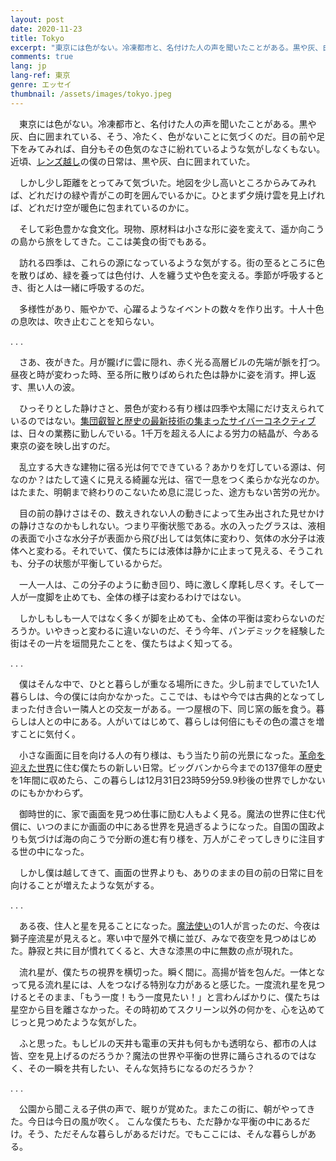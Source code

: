 ```yaml
---
layout: post
date: 2020-11-23
title: Tokyo
excerpt: "東京には色がない。冷凍都市と、名付けた人の声を聞いたことがある。黒や灰、白に囲まれている、そう、冷たく、色がないことに気づくのだ。目の前や足下をみてみれば、自分もその色気のなさに紛れているような気がしなくもない。近頃、レンズ越しの僕の日常は、黒や灰、白に囲まれていた。"
comments: true
lang: jp
lang-ref: 東京
genre: エッセイ
thumbnail: /assets/images/tokyo.jpeg
---
```


　東京には色がない。冷凍都市と、名付けた人の声を聞いたことがある。黒や灰、白に囲まれている、そう、冷たく、色がないことに気づくのだ。目の前や足下をみてみれば、自分もその色気のなさに紛れているような気がしなくもない。近頃、[レンズ越し](https://mdaisuke.net/blog/2020/09/20/Sustainability)の僕の日常は、黒や灰、白に囲まれていた。

　しかし少し距離をとってみて気づいた。地図を少し高いところからみてみれば、どれだけの緑や青がこの町を囲んでいるかに。ひとまず夕焼け雲を見上げれば、どれだけ空が暖色に包まれているのかに。

　そして彩色豊かな食文化。現物、原材料は小さな形に姿を変えて、遥か向こうの島から旅をしてきた。ここは美食の街でもある。

　訪れる四季は、これらの源になっているような気がする。街の至るところに色を散りばめ、緑を養っては色付け、人を纏う丈や色を変える。季節が呼吸するとき、街と人は一緒に呼吸するのだ。

　多様性があり、賑やかで、心躍るようなイベントの数々を作り出す。十人十色の息吹は、吹き止むことを知らない。

.
.
.

　さあ、夜がきた。月が朧げに雲に隠れ、赤く光る高層ビルの先端が脈を打つ。昼夜と時が変わった時、至る所に散りばめられた色は静かに姿を消す。押し返す、黒い人の波。

　ひっそりとした静けさと、景色が変わる有り様は四季や太陽にだけ支えられているのではない。[集団叡智と歴史の最新技術の集まったサイバーコネクティブ](https://mdaisuke.net/blog/2020/04/04/RiseAndFall)は、日々の業務に勤しんでいる。1千万を超える人による労力の結晶が、今ある東京の姿を映し出すのだ。

　乱立する大きな建物に宿る光は何でできている？あかりを灯している源は、何なのか？はたして遠くに見える綺麗な光は、宿で一息をつく柔らかな光なのか。はたまた、明朝まで終わりのこないため息に混じった、途方もない苦労の光か。

　目の前の静けさはその、数えきれない人の動きによって生み出された見せかけの静けさなのかもしれない。つまり平衡状態である。水の入ったグラスは、液相の表面で小さな水分子が表面から飛び出しては気体に変わり、気体の水分子は液体へと変わる。それでいて、僕たちには液体は静かに止まって見える、そうこれも、分子の状態が平衡しているからだ。

　一人一人は、この分子のように動き回り、時に激しく摩耗し尽くす。そして一人が一度脚を止めても、全体の様子は変わるわけではない。

　しかしもしも一人ではなく多くが脚を止めても、全体の平衡は変わらないのだろうか。いやきっと変わるに違いないのだ、そう今年、パンデミックを経験した街はその一片を垣間見たことを、僕たちはよく知ってる。

.
.
.

　僕はそんな中で、ひとと暮らしが重なる場所にきた。少し前までしていた1人暮らしは、今の僕には向かなかった。ここでは、もはや今では古典的となってしまった付き合いー隣人との交友ーがある。一つ屋根の下、同じ窯の飯を食う。暮らしは人との中にある。人がいてはじめて、暮らしは何倍にもその色の濃さを増すことに気付く。

　小さな画面に目を向ける人の有り様は、もう当たり前の光景になった。[革命を迎えた世界](https://mdaisuke.net/blog/2020/01/20/daisuke-site-launched)に住む僕たちの新しい日常。ビッグバンから今までの137億年の歴史を1年間に収めたら、この暮らしは12月31日23時59分59.9秒後の世界でしかないのにもかかわらず。

　御時世的に、家で画面を見つめ仕事に励む人もよく見る。魔法の世界に住む代償に、いつのまにか画面の中にある世界を見過ぎるようになった。自国の国政よりも気づけば海の向こうで分断の進む有り様を、万人がこぞってしきりに注目する世の中になった。

　しかし僕は越してきて、画面の世界よりも、ありのままの目の前の日常に目を向けることが増えたような気がする。

.
.
.

　ある夜、住人と星を見ることになった。[魔法使い](https://mdaisuke.net/blog/2020/01/20/daisuke-site-launched)の1人が言ったのだ、今夜は獅子座流星が見えると。寒い中で屋外で横に並び、みなで夜空を見つめはじめた。静寂と共に目が慣れてくると、大きな漆黒の中に無数の点が現れた。

　流れ星が、僕たちの視界を横切った。瞬く間に。高揚が皆を包んだ。一体となって見る流れ星には、人をつなげる特別な力があると感じた。一度流れ星を見つけるとそのまま、「もう一度！もう一度見たい！」と言わんばかりに、僕たちは星空から目を離さなかった。その時初めてスクリーン以外の何かを、心を込めてじっと見つめたような気がした。

　ふと思った。もしビルの天井も電車の天井も何もかも透明なら、都市の人は皆、空を見上げるのだろうか？魔法の世界や平衡の世界に踊らされるのではなく、その一瞬を共有したい、そんな気持ちになるのだろうか？

.
.
.

　公園から聞こえる子供の声で、眠りが覚めた。またこの街に、朝がやってきた。今日は今日の風が吹く。
こんな僕たちも、ただ静かな平衡の中にあるだけ。そう、ただそんな暮らしがあるだけだ。でもここには、そんな暮らしがある。
